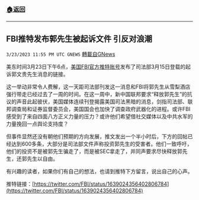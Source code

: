 ###  [:house:返回](README.md)
---


## FBI推特发布郭先生被起诉文件 引反对浪潮
`3/23/2023 11:55 PM UTC GNEWS` [轉載自GNews](https://gnews.org/articles/1040794)

美东时间3月23日下午6点，[美国FBI官方推特账号](https://twitter.com/FBI/status/1639024356402806784)发布了司法部3月15日登载的起诉郭文贵先生消息的链接。

这一举动非常令人费解，这一天距司法部刊发这一消息和FBI将郭先生从雪梨酒店强行带走已经过去了一周的时间。在这一周中，新中国联邦要求“释放郭先生”的抗议的声音此起彼伏，美国媒体连续刊登揭露美国司法黑暗的消息，剑指司法部、联邦调查局和证券监督委员会，美国国会也加快了调查政府武器化的进程。或许FBI感受到了来自四面八方正义力量的压力？或许他们希望借社交媒体以及中共水军的力量挽回一点舆论支持度？

但事件显然还没有朝他们预期的方向发展，推文发出一个半小时后，下方的回帖已经达到600多条，大部分是司法部文件声称投资郭先生的受害者。他们一致呼吁，他们的投资不是被郭先生骗走了，而是被SEC拿走了，并同声要求尽快释放郭先生，还郭先生以自由。

有兴趣的读者，如果你们有自己的想法，也请到推特下方留言，说出自己的心声。

推特链接：[https://twitter.com/FBI/status/1639024356402806784](https://twitter.com/FBI/status/1639024356402806784)
